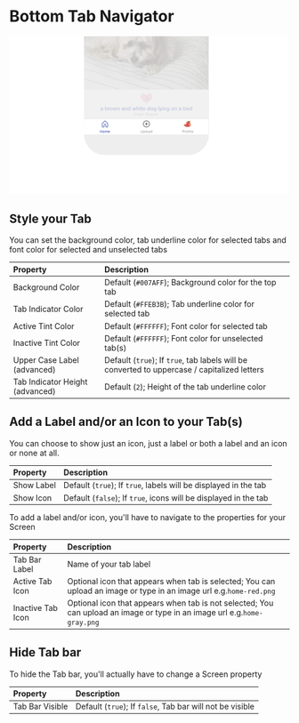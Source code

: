 # Bottom Tab Navigator

![Bottom tabs are a popular way to navigate an app today](../../../../.gitbook/assets/thunkable-docs-exhibits-81.png)

## Style your Tab

You can set the background color, tab underline color for selected tabs and font color for selected and unselected tabs

| Property | Description |
| :--- | :--- |
| Background Color | Default \(`#007AFF`\); Background color for the top tab |
| Tab Indicator Color | Default \(`#FFEB3B`\); Tab underline color for selected tab |
| Active Tint Color | Default \(`#FFFFFF`\); Font color for selected tab |
| Inactive Tint Color | Default \(`#FFFFFF`\); Font color for unselected tab\(s\) |
| Upper Case Label \(advanced\) | Default \(`true`\); If `true`, tab labels will be converted to uppercase / capitalized letters |
| Tab Indicator Height \(advanced\) | Default \(`2`\); Height of the tab underline color |

## Add a Label and/or an Icon to your Tab\(s\)

You can choose to show just an icon, just a label or both a label and an icon or none at all.

| Property | Description |
| :--- | :--- |
| Show Label | Default \(`true`\); If `true`, labels will be displayed in the tab |
| Show Icon | Default \(`false`\); If `true`, icons will be displayed in the tab |

To add a label and/or icon, you'll have to navigate to the properties for your Screen

| Property | Description |
| :--- | :--- |
| Tab Bar Label | Name of your tab label |
| Active Tab Icon | Optional icon that appears when tab is selected; You can upload an image or type in an image url e.g.`home-red.png` |
| Inactive Tab Icon | Optional icon that appears when tab is not selected; You can upload an image or type in an image url e.g.`home-gray.png` |

## **Hide Tab bar**

To hide the Tab bar, you'll actually have to change a Screen property

| Property | Description |
| :--- | :--- |
| Tab Bar Visible | Default \(`true`\); If `false`, Tab bar will not be visible |

